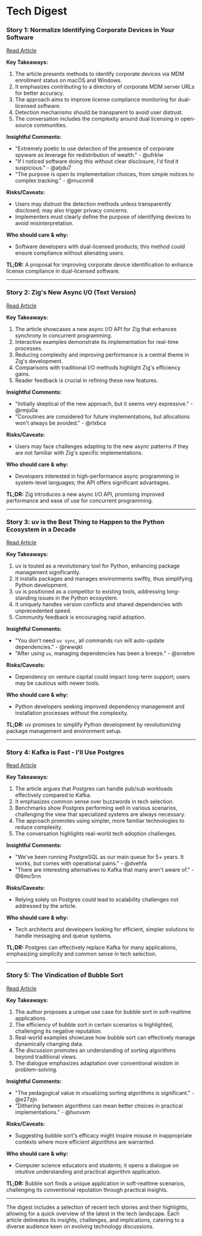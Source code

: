 # Tech Digest

### Story 1: Normalize Identifying Corporate Devices in Your Software
[Read Article](https://lgug2z.com/articles/normalize-identifying-corporate-devices-in-your-software/)

**Key Takeaways:**
1. The article presents methods to identify corporate devices via MDM enrollment status on macOS and Windows.
2. It emphasizes contributing to a directory of corporate MDM server URLs for better accuracy.
3. The approach aims to improve license compliance monitoring for dual-licensed software.
4. Detection mechanisms should be transparent to avoid user distrust.
5. The conversation includes the complexity around dual licensing in open-source communities.

**Insightful Comments:**
- "Extremely poetic to use detection of the presence of corporate spyware as leverage for redistribution of wealth." - @ufrklw
- "If I noticed software doing this without clear disclosure, I'd find it suspicious." - @atjdu7
- "The purpose is open to implementation choices, from simple notices to complex tracking." - @mucnm8

**Risks/Caveats:**
- Users may distrust the detection methods unless transparently disclosed; may also trigger privacy concerns.
- Implementers must clearly define the purpose of identifying devices to avoid misinterpretation.

**Who should care & why:**
- Software developers with dual-licensed products; this method could ensure compliance without alienating users.

**TL;DR:**
A proposal for improving corporate device identification to enhance license compliance in dual-licensed software.

---

### Story 2: Zig's New Async I/O (Text Version)
[Read Article](https://andrewkelley.me/post/zig-new-async-io-text-version.html)

**Key Takeaways:**
1. The article showcases a new async I/O API for Zig that enhances synchrony in concurrent programming.
2. Interactive examples demonstrate its implementation for real-time processes.
3. Reducing complexity and improving performance is a central theme in Zig's development.
4. Comparisons with traditional I/O methods highlight Zig's efficiency gains.
5. Reader feedback is crucial in refining these new features.

**Insightful Comments:**
- "Initially skeptical of the new approach, but it seems very expressive." - @rmju0a
- "Coroutines are considered for future implementations, but allocations won't always be avoided." - @rlxbca

**Risks/Caveats:**
- Users may face challenges adapting to the new async patterns if they are not familiar with Zig's specific implementations.

**Who should care & why:**
- Developers interested in high-performance async programming in system-level languages; the API offers significant advantages.

**TL;DR:**
Zig introduces a new async I/O API, promising improved performance and ease of use for concurrent programming.

---

### Story 3: uv is the Best Thing to Happen to the Python Ecosystem in a Decade
[Read Article](http://emily.space/posts/251023-uv)

**Key Takeaways:**
1. uv is touted as a revolutionary tool for Python, enhancing package management significantly.
2. It installs packages and manages environments swiftly, thus simplifying Python development.
3. uv is positioned as a competitor to existing tools, addressing long-standing issues in the Python ecosystem.
4. It uniquely handles version conflicts and shared dependencies with unprecedented speed.
5. Community feedback is encouraging rapid adoption.

**Insightful Comments:**
- "You don’t need `uv sync`, all commands run will auto-update dependencies." - @rwwqkl
- "After using `uv`, managing dependencies has been a breeze." - @sniebm

**Risks/Caveats:**
- Dependency on venture capital could impact long-term support; users may be cautious with newer tools.

**Who should care & why:**
- Python developers seeking improved dependency management and installation processes without the complexity.

**TL;DR:**
uv promises to simplify Python development by revolutionizing package management and environment setup.

---

### Story 4: Kafka is Fast - I'll Use Postgres
[Read Article](http://topicpartition.io/blog/postgres-pubsub-queue-benchmarks)

**Key Takeaways:**
1. The article argues that Postgres can handle pub/sub workloads effectively compared to Kafka.
2. It emphasizes common sense over buzzwords in tech selection.
3. Benchmarks show Postgres performing well in various scenarios, challenging the view that specialized systems are always necessary.
4. The approach promotes using simpler, more familiar technologies to reduce complexity.
5. The conversation highlights real-world tech adoption challenges.

**Insightful Comments:**
- "We've been running PostgreSQL as our main queue for 5+ years. It works, but comes with operational pains." - @dvehfa
- "There are interesting alternatives to Kafka that many aren't aware of." - @6mc5rm

**Risks/Caveats:**
- Relying solely on Postgres could lead to scalability challenges not addressed by the article.

**Who should care & why:**
- Tech architects and developers looking for efficient, simpler solutions to handle messaging and queue systems.

**TL;DR:**
Postgres can effectively replace Kafka for many applications, emphasizing simplicity and common sense in tech selection.

---

### Story 5: The Vindication of Bubble Sort
[Read Article](http://entropicthoughts.com/vindication-of-bubble-sort)

**Key Takeaways:**
1. The author proposes a unique use case for bubble sort in soft-realtime applications.
2. The efficiency of bubble sort in certain scenarios is highlighted, challenging its negative reputation.
3. Real-world examples showcase how bubble sort can effectively manage dynamically changing data.
4. The discussion promotes an understanding of sorting algorithms beyond traditional views.
5. The dialogue emphasizes adaptation over conventional wisdom in problem-solving.

**Insightful Comments:**
- "The pedagogical value in visualizing sorting algorithms is significant." - @e27zjn
- "Dithering between algorithms can mean better choices in practical implementations." - @hunvxm

**Risks/Caveats:**
- Suggesting bubble sort's efficacy might inspire misuse in inappropriate contexts where more efficient algorithms are warranted.

**Who should care & why:**
- Computer science educators and students; it opens a dialogue on intuitive understanding and practical algorithm application.

**TL;DR:**
Bubble sort finds a unique application in soft-realtime scenarios, challenging its conventional reputation through practical insights.

---

The digest includes a selection of recent tech stories and their highlights, allowing for a quick overview of the latest in the tech landscape. Each article delineates its insights, challenges, and implications, catering to a diverse audience keen on evolving technology discussions.